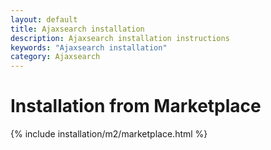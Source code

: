 ```yaml
---
layout: default
title: Ajaxsearch installation
description: Ajaxsearch installation instructions
keywords: "Ajaxsearch installation"
category: Ajaxsearch
---
```


# Installation from Marketplace

{% include installation/m2/marketplace.html %}

